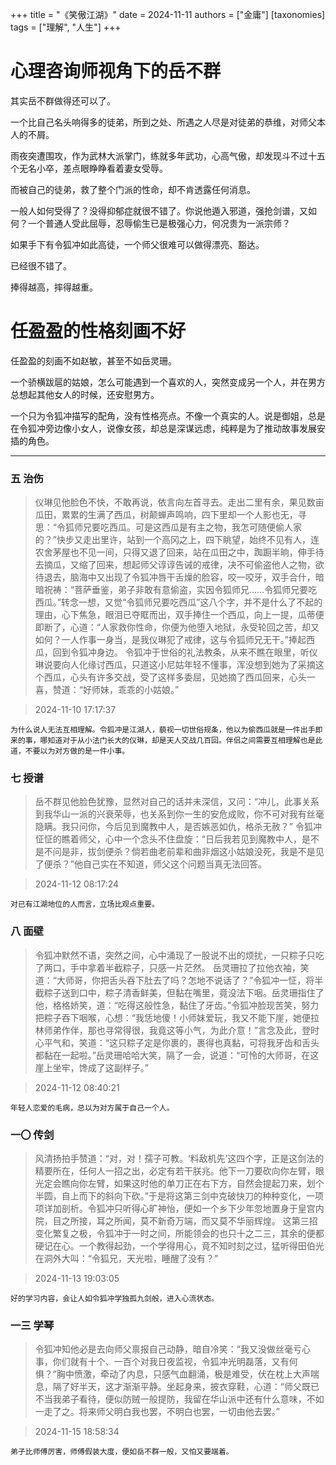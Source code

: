 +++
title = "《笑傲江湖》"
date = 2024-11-11
authors = ["金庸"]
[taxonomies] 
tags = ["理解", "人生"]
+++

# 心理咨询师视角下的岳不群

其实岳不群做得还可以了。

一个比自己名头响得多的徒弟，所到之处、所遇之人尽是对徒弟的恭维，对师父本人的不屑。

雨夜突遭围攻，作为武林大派掌门，练就多年武功，心高气傲，却发现斗不过十五个无名小卒，差点眼睁睁看着妻女受辱。

而被自己的徒弟，救了整个门派的性命，却不肯透露任何消息。

一般人如何受得了？没得抑郁症就很不错了。你说他遁入邪道，强抢剑谱，又如何？一个普通人受此屈辱，忍辱偷生已是极强心力，何况贵为一派宗师？

如果手下有令狐冲如此高徒，一个师父很难可以做得漂亮、豁达。

已经很不错了。

捧得越高，摔得越重。


# 任盈盈的性格刻画不好

任盈盈的刻画不如赵敏，甚至不如岳灵珊。

一个骄横跋扈的姑娘，怎么可能遇到一个喜欢的人，突然变成另一个人，并在男方总想起其他女人的时候，还安慰男方。

一个只为令狐冲描写的配角，没有性格亮点。不像一个真实的人。说是御姐，总是在令狐冲旁边像小女人，说像女孩，却总是深谋远虑，纯粹是为了推动故事发展安插的角色。

---


### 五 治伤

> 仪琳见他脸色不快，不敢再说，依言向左首寻去。走出二里有余，果见数亩瓜田，累累的生满了西瓜，树颠蝉声鸣响，四下里却一个人影也无，寻思：“令狐师兄要吃西瓜。可是这西瓜是有主之物，我怎可随便偷人家的？”快步又走出里许，站到一个高冈之上，四下眺望，始终不见有人，连农舍茅屋也不见一间，只得又退了回来，站在瓜田之中，踟蹰半晌，伸手待去摘瓜，又缩了回来，想起师父谆谆告诫的戒律，决不可偷盗他人之物，欲待退去，脑海中又出现了令狐冲唇干舌燥的脸容，咬一咬牙，双手合什，暗暗祝祷：“菩萨垂鉴，弟子非敢有意偷盗，实因令狐师兄……令狐师兄要吃西瓜。”转念一想，又觉“令狐师兄要吃西瓜”这八个字，并不是什么了不起的理由，心下焦急，眼泪已夺眶而出，双手捧住一个西瓜，向上一提，瓜蒂便即断了，心道：“人家救你性命，你便为他堕入地狱，永受轮回之苦，却又如何？一人作事一身当，是我仪琳犯了戒律，这与令狐师兄无干。”捧起西瓜，回到令狐冲身边。
令狐冲于世俗的礼法教条，从来不瞧在眼里，听仪琳说要向人化缘讨西瓜，只道这小尼姑年轻不懂事，浑没想到她为了采摘这个西瓜，心头有许多交战，受了这样多委屈，见她摘了西瓜回来，心头一喜，赞道：“好师妹，乖乖的小姑娘。”

> 2024-11-10 17:17:37

`为什么说人无法互相理解。令狐冲是江湖人，藐视一切世俗规条，他以为偷西瓜就是一件出手即来的事，哪知道对于从小法门长大的仪琳，却是天人交战几百回。伴侣之间需要互相理解也是此道，不要以为对方做的是一件小事。`


### 七 授谱

> 岳不群见他脸色犹豫，显然对自己的话并未深信，又问：“冲儿，此事关系到我华山一派的兴衰荣辱，也关系到你一生的安危成败，你不可对我有丝毫隐瞒。我只问你，今后见到魔教中人，是否嫉恶如仇，格杀无赦？”
令狐冲怔怔的瞧着师父，心中一个念头不住盘旋：“日后我若见到魔教中人，是不是不问是非，拔剑便杀？倘若曲老前辈和曲非烟这小姑娘没死，我是不是见了便杀？”他自己实在不知道，师父这个问题当真无法回答。

> 2024-11-12 08:17:24

`对已有江湖地位的人而言，立场比观点重要。`

### 八 面壁

> 令狐冲默然不语，突然之间，心中涌现了一股说不出的烦扰，一只粽子只吃了两口，手中拿着半截粽子，只感一片茫然。
岳灵珊拉了拉他衣袖，笑道：“大师哥，你把舌头吞下肚去了吗？怎地不说话了？”令狐冲一怔，将半截粽子送到口中，粽子清香鲜美，但黏在嘴里，竟没法下咽。岳灵珊指住了他，格格娇笑，道：“吃得这般性急，黏住了牙齿。”令狐冲脸现苦笑，努力把粽子吞下咽喉，心想：“我恁地傻！小师妹爱玩，我又不能下崖，她便拉林师弟作伴，那也寻常得很，我竟这等小气，为此介意！”言念及此，登时心平气和，笑道：“这只粽子定是你裹的，裹得也真黏，可将我牙齿和舌头都黏在一起啦。”岳灵珊哈哈大笑，隔了一会，说道：“可怜的大师哥，在这崖上坐牢，馋成了这副样子。”

> 2024-11-12 08:40:21

`年轻人恋爱的毛病，总以为对方属于自己一个人。`

### 一〇 传剑

> 风清扬拍手赞道：“对，对！孺子可教。‘料敌机先’这四个字，正是这剑法的精要所在，任何人一招之出，必定有若干朕兆。他下一刀要砍向你左臂，眼光定会瞧向你左臂，如果这时他的单刀正在右下方，自然会提起刀来，划个半圆，自上而下的斜向下砍。”于是将这第三剑中克破快刀的种种变化，一项项详加剖析。令狐冲只听得心旷神怡，便如一个乡下少年忽地置身于皇宫内院，目之所接，耳之所闻，莫不新奇万端，而又莫不华丽辉煌。
这第三招变化繁复之极，令狐冲于一时之间，所能领会的也只十之二三，其余的便都硬记在心。一个教得起劲，一个学得用心，竟不知时刻之过，猛听得田伯光在洞外大叫：“令狐兄，天光啦，睡醒了没有？”

> 2024-11-13 19:03:05

`好的学习内容，会让人如令狐冲学独孤九剑般，进入心流状态。`

### 一三 学琴

> 令狐冲知他必是去向师父禀报自己动静，暗自冷笑：“我又没做丝毫亏心事，你们就有十个、一百个对我日夜监视，令狐冲光明磊落，又有何惧？”胸中愤激，牵动了内息，只感气血翻涌，极是难受，伏在枕上大声喘息，隔了好半天，这才渐渐平静。坐起身来，披衣穿鞋，心道：“师父既已不当我弟子看待，便似防贼一般提防，我留在华山派中还有什么意味，不如一走了之。将来师父明白我也罢，不明白也罢，一切由他去罢。”

> 2024-11-15 18:58:34

`弟子比师傅厉害，师傅假装大度，便如岳不群一般，又怕又要端着。`

